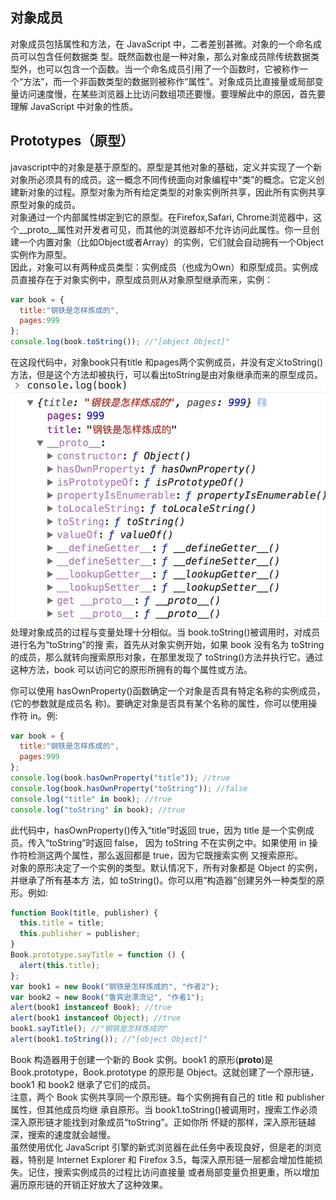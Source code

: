 ## 对象成员
对象成员包括属性和方法，在 JavaScript 中，二者差别甚微。对象的一个命名成员可以包含任何数据类 型。既然函数也是一种对象，那么对象成员除传统数据类型外，也可以包含一个函数。当一个命名成员引用了一个函数时，它被称作一个“方法”，而一个非函数类型的数据则被称作“属性”。对象成员比直接量或局部变量访问速度慢，在某些浏览器上比访问数组项还要慢。要理解此中的原因，首先要理解 JavaScript 中对象的性质。
## Prototypes（原型）
javascript中的对象是基于原型的。原型是其他对象的基础，定义并实现了一个新对象所必须具有的成员。这一概念不同传统面向对象编程中“类”的概念。它定义创建新对象的过程。原型对象为所有给定类型的对象实例所共享，因此所有实例共享原型对象的成员。  
对象通过一个内部属性绑定到它的原型。在Firefox,Safari, Chrome浏览器中，这个__proto__属性对开发者可见，而其他的浏览器却不允许访问此属性。你一旦创建一个内置对象（比如Object或者Array）的实例，它们就会自动拥有一个Object实例作为原型。  
因此，对象可以有两种成员类型：实例成员（也成为Own）和原型成员。实例成员直接存在于对象实例中，原型成员则从对象原型继承而来，实例：
```js
var book = {
  title:"钢铁是怎样炼成的",
  pages:999
};
console.log(book.toString()); //"[object Object]"
```
在这段代码中，对象book只有title 和pages两个实例成员，并没有定义toString()方法，但是这个方法却被执行，可以看出toString是由对象继承而来的原型成员。
![cosnole.log](./static/Snipaste_2018-06-04_08-46-52.jpg)
处理对象成员的过程与变量处理十分相似。当 book.toString()被调用时，对成员进行名为“toString”的搜 索，首先从对象实例开始，如果 book 没有名为 toString 的成员，那么就转向搜索原形对象，在那里发现了 toString()方法并执行它。通过这种方法，book 可以访问它的原形所拥有的每个属性或方法。  

你可以使用 hasOwnProperty()函数确定一个对象是否具有特定名称的实例成员，(它的参数就是成员名 称)。要确定对象是否具有某个名称的属性，你可以使用操作符 in。例:
```js
var book = {
  title:"钢铁是怎样炼成的",
  pages:999
};
console.log(book.hasOwnProperty("title")); //true
console.log(book.hasOwnProperty("toString")); //false 
console.log("title" in book); //true
console.log("toString" in book); //true
```
此代码中，hasOwnProperty()传入“title”时返回 true，因为 title 是一个实例成员。传入“toString”时返回 false， 因为 toString 不在实例之中。如果使用 in 操作符检测这两个属性，那么返回都是 true，因为它既搜索实例 又搜索原形。  
对象的原形决定了一个实例的类型。默认情况下，所有对象都是 Object 的实例，并继承了所有基本方 法，如 toString()。你可以用“构造器”创建另外一种类型的原形。例如:
```js
function Book(title, publisher) {
  this.title = title;
  this.publisher = publisher;
}
Book.prototype.sayTitle = function () {
  alert(this.title);
};
var book1 = new Book("钢铁是怎样炼成的", "作者2");
var book2 = new Book("鲁宾逊漂流记", "作者1");
alert(book1 instanceof Book); //true
alert(book1 instanceof Object); //true
book1.sayTitle(); //"钢铁是怎样炼成的"
alert(book1.toString()); //"[object Object]"
```
Book 构造器用于创建一个新的 Book 实例。book1 的原形(__proto__)是 Book.prototype，Book.prototype 的原形是 Object。这就创建了一个原形链，book1 和 book2 继承了它们的成员。  
注意，两个 Book 实例共享同一个原形链。每个实例拥有自己的 title 和 publisher 属性，但其他成员均继 承自原形。当 book1.toString()被调用时，搜索工作必须深入原形链才能找到对象成员“toString”。正如你所 怀疑的那样，深入原形链越深，搜索的速度就会越慢。   
虽然使用优化 JavaScript 引擎的新式浏览器在此任务中表现良好，但是老的浏览器，特别是 Internet Explorer 和 Firefox 3.5，每深入原形链一层都会增加性能损失。记住，搜索实例成员的过程比访问直接量 或者局部变量负担更重，所以增加遍历原形链的开销正好放大了这种效果。  






